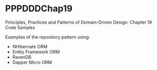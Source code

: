 PPPDDDChap19
============

Principles, Practices and Patterns of Domain-Driven Design: Chapter 19 Code Samples

Examples of the repository pattern using:

- NHibernate ORM
- Entity Framework ORM
- RavenDB
- Dapper Micro ORM
